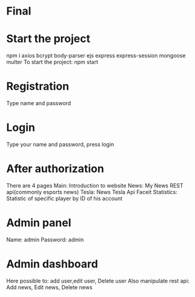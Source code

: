 # Final

# Start the project
npm i axios bcrypt body-parser ejs express express-session mongoose multer
To start the project: npm start

# Registration 
Type name and password

# Login 
Type your name and password, press login

# After authorization 
There are 4 pages
Main: Introduction to website
News: My News REST api(commonly esports news)
Tesla: News Tesla Api
Faceit Statistics: Statistic of specific player by ID of his account

# Admin panel
Name: admin
Password: admin

# Admin dashboard
Here possible to: add user,edit user, Delete user
Also manipulate rest api: Add news, Edit news, Delete news
